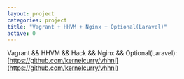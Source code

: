 ```yaml
---
layout: project
categories: project
title: "Vagrant + HHVM + Nginx + Optional(Laravel)"
active: 0
---
```


Vagrant && HHVM && Hack && Nginx && Optional(Laravel): [https://github.com/kernelcurry/vhhnl](https://github.com/kernelcurry/vhhnl)
